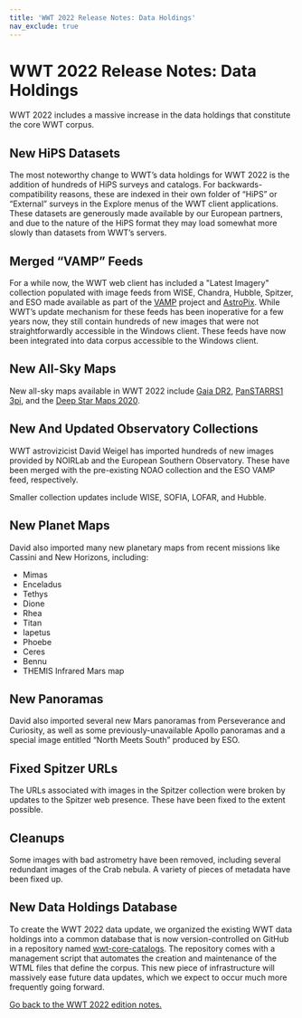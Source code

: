 ```yaml
---
title: 'WWT 2022 Release Notes: Data Holdings'
nav_exclude: true
---
```


# WWT 2022 Release Notes: Data Holdings

WWT 2022 includes a massive increase in the data holdings that constitute the
core WWT corpus.

## New HiPS Datasets

The most noteworthy change to WWT’s data holdings for WWT 2022 is the addition
of hundreds of HiPS surveys and catalogs. For backwards-compatibility reasons,
these are indexed in their own folder of “HiPS” or “External” surveys in the
Explore menus of the WWT client applications. These datasets are generously made
available by our European partners, and due to the nature of the HiPS format
they may load somewhat more slowly than datasets from WWT’s servers.

## Merged “VAMP” Feeds

For a while now, the WWT web client has included a "Latest Imagery" collection
populated with image feeds from WISE, Chandra, Hubble, Spitzer, and ESO made
available as part of the [VAMP] project and [AstroPix]. While WWT’s update
mechanism for these feeds has been inoperative for a few years now, they still
contain hundreds of new images that were not straightforwardly accessible in the
Windows client. These feeds have now been integrated into data corpus accessible
to the Windows client.

[VAMP]: https://www.virtualastronomy.org/
[AstroPix]: https://astropix.ipac.caltech.edu/

## New All-Sky Maps

New all-sky maps available in WWT 2022 include [Gaia DR2][gdr2], [PanSTARRS1
3pi][ps3pi], and the [Deep Star Maps 2020][dsm2020].

[gdr2]: https://www.cosmos.esa.int/web/gaia/dr2
[ps3pi]: https://panstarrs.stsci.edu/
[dsm2020]: https://svs.gsfc.nasa.gov/4851

## New And Updated Observatory Collections

WWT astrovizicist David Weigel has imported hundreds of new images provided by
NOIRLab and the European Southern Observatory. These have been merged with the
pre-existing NOAO collection and the ESO VAMP feed, respectively.

Smaller collection updates include WISE, SOFIA, LOFAR, and Hubble.

## New Planet Maps

David also imported many new planetary maps from recent missions like Cassini
and New Horizons, including:

- Mimas
- Enceladus
- Tethys
- Dione
- Rhea
- Titan
- Iapetus
- Phoebe
- Ceres
- Bennu
- THEMIS Infrared Mars map

## New Panoramas

David also imported several new Mars panoramas from Perseverance and Curiosity,
as well as some previously-unavailable Apollo panoramas and a special image
entitled “North Meets South” produced by ESO.

## Fixed Spitzer URLs

The URLs associated with images in the Spitzer collection were broken by updates
to the Spitzer web presence. These have been fixed to the extent possible.

## Cleanups

Some images with bad astrometry have been removed, including several redundant
images of the Crab nebula. A variety of pieces of metadata have been fixed up.

## New Data Holdings Database

To create the WWT 2022 data update, we organized the existing WWT data holdings
into a common database that is now version-controlled on GitHub in a repository
named [wwt-core-catalogs]. The repository comes with a management script that
automates the creation and maintenance of the WTML files that define the corpus.
This new piece of infrastructure will massively ease future data updates, which
we expect to occur much more frequently going forward.

[wwt-core-catalogs]: https://github.com/WorldWideTelescope/wwt-core-catalogs

[Go back to the WWT 2022 edition notes.](..)

